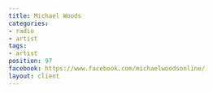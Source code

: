 ```yaml
---
title: Michael Woods
categories:
- radio
- artist
tags:
- artist
position: 97
facebook: https://www.facebook.com/michaelwoodsonline/
layout: client
---
```


